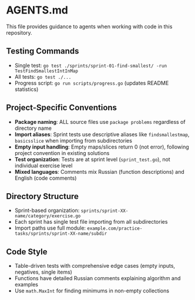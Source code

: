 # AGENTS.md

This file provides guidance to agents when working with code in this repository.

## Testing Commands
- Single test: `go test ./sprints/sprint-01-find-smallest/ -run TestFindSmallestIntInMap`
- All tests: `go test ./...`
- Progress script: `go run scripts/progress.go` (updates README statistics)

## Project-Specific Conventions
- **Package naming**: ALL source files use `package problems` regardless of directory name
- **Import aliases**: Sprint tests use descriptive aliases like `findsmallestmap`, `basicsslice` when importing from subdirectories
- **Empty input handling**: Empty maps/slices return 0 (not error), following project convention in existing solutions
- **Test organization**: Tests are at sprint level (`sprint_test.go`), not individual exercise level
- **Mixed languages**: Comments mix Russian (function descriptions) and English (code comments)

## Directory Structure
- Sprint-based organization: `sprints/sprint-XX-name/category/exercise.go`
- Each sprint has single test file importing from all subdirectories
- Import paths use full module: `example.com/practice-tasks/sprints/sprint-XX-name/subdir`

## Code Style
- Table-driven tests with comprehensive edge cases (empty inputs, negatives, single items)
- Functions have detailed Russian comments explaining algorithm and examples
- Use `math.MaxInt` for finding minimums in non-empty collections